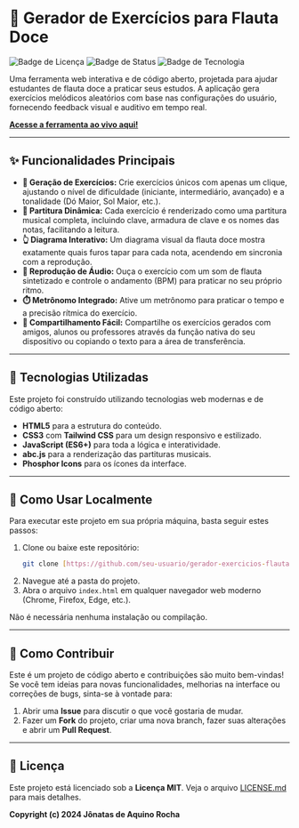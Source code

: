 # 🪈 Gerador de Exercícios para Flauta Doce

![Badge de Licença](https://img.shields.io/badge/licen%C3%A7a-MIT-blue.svg)
![Badge de Status](https://img.shields.io/badge/status-ativo-brightgreen.svg)
![Badge de Tecnologia](https://img.shields.io/badge/tecnologia-HTML%2FCSS%2FJS-yellow.svg)

Uma ferramenta web interativa e de código aberto, projetada para ajudar estudantes de flauta doce a praticar seus estudos. A aplicação gera exercícios melódicos aleatórios com base nas configurações do usuário, fornecendo feedback visual e auditivo em tempo real.

<!-- Você pode adicionar um link para a aplicação online aqui -->
**[Acesse a ferramenta ao vivo aqui!](https://jonatas-aquino.github.io/gerador-exercicios-flauta/)**

---

## ✨ Funcionalidades Principais

* **🎹 Geração de Exercícios:** Crie exercícios únicos com apenas um clique, ajustando o nível de dificuldade (iniciante, intermediário, avançado) e a tonalidade (Dó Maior, Sol Maior, etc.).
* **🎼 Partitura Dinâmica:** Cada exercício é renderizado como uma partitura musical completa, incluindo clave, armadura de clave e os nomes das notas, facilitando a leitura.
* **👆 Diagrama Interativo:** Um diagrama visual da flauta doce mostra exatamente quais furos tapar para cada nota, acendendo em sincronia com a reprodução.
* **🎵 Reprodução de Áudio:** Ouça o exercício com um som de flauta sintetizado e controle o andamento (BPM) para praticar no seu próprio ritmo.
* **⏱️ Metrônomo Integrado:** Ative um metrônomo para praticar o tempo e a precisão rítmica do exercício.
* **📲 Compartilhamento Fácil:** Compartilhe os exercícios gerados com amigos, alunos ou professores através da função nativa do seu dispositivo ou copiando o texto para a área de transferência.

---

## 🚀 Tecnologias Utilizadas

Este projeto foi construído utilizando tecnologias web modernas e de código aberto:

* **HTML5** para a estrutura do conteúdo.
* **CSS3** com **Tailwind CSS** para um design responsivo e estilizado.
* **JavaScript (ES6+)** para toda a lógica e interatividade.
* **abc.js** para a renderização das partituras musicais.
* **Phosphor Icons** para os ícones da interface.

---

## 🔧 Como Usar Localmente

Para executar este projeto em sua própria máquina, basta seguir estes passos:

1.  Clone ou baixe este repositório:
    ```bash
    git clone [https://github.com/seu-usuario/gerador-exercicios-flauta.git](https://github.com/seu-usuario/gerador-exercicios-flauta.git)
    ```
2.  Navegue até a pasta do projeto.
3.  Abra o arquivo `index.html` em qualquer navegador web moderno (Chrome, Firefox, Edge, etc.).

Não é necessária nenhuma instalação ou compilação.

---

## 🤝 Como Contribuir

Este é um projeto de código aberto e contribuições são muito bem-vindas! Se você tem ideias para novas funcionalidades, melhorias na interface ou correções de bugs, sinta-se à vontade para:

1.  Abrir uma **Issue** para discutir o que você gostaria de mudar.
2.  Fazer um **Fork** do projeto, criar uma nova branch, fazer suas alterações e abrir um **Pull Request**.

---

## 📄 Licença

Este projeto está licenciado sob a **Licença MIT**. Veja o arquivo [LICENSE.md](LICENSE.md) para mais detalhes.

**Copyright (c) 2024 Jônatas de Aquino Rocha**
